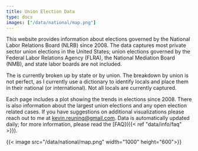 ```yaml
---
title: Union Election Data
type: docs
images: ["/data/national/map.png"]
---
```


This website provides information about elections governed by the National Labor Relations Board (NLRB) since 2008. The data captures most private sector union elections in the United States; union elections governed by the Federal Labor Relations Agency (FLRA), the National Mediation Board (NMB), and state labor boards are not included.

The is currently broken up by state or by union. The breakdown by union is not perfect, as I currently use a dictionary to identify locals and place them in their national (or international). Not all locals are currently captured.

Each page includes a plot showing the trends in elections since 2008. There is also information about the largest union elections and any open election related cases. If you have suggestions on additional visualizations please reach out to me at <kevin.reuning@gmail.com>. Data is automatically updated daily; for more information, please read the [FAQ]({{< ref "data/info/faq" >}}).

{{< image
    src="/data/national/map.png"
    width="1000" height="600">}}
